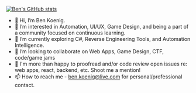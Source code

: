 [![Ben's GitHub stats](https://github-readme-stats.vercel.app/api?username=theresaqueryforthat&show_icons=true&theme=nightowl)](https://theresaqueryforthat.github.io/react_portfolio/)

- 👋 Hi, I’m Ben Koenig.
- 👀 I’m interested in Automation, UI/UX, Game Design, and being a part of a community focused on continuous learning.
- 🌱 I’m currently exploring C#, Reverse Engineering Tools, and Automation Intelligence.
- 💞️ I’m looking to collaborate on Web Apps, Game Design, CTF, code/game jams
- 🤝 I'm more than happy to proofread and/or code review open issues re: web apps, react, backend, etc. Shoot me a mention!
- 📫 How to reach me - ben.koenig@live.com for personal/professional contact.

<!---
theresaqueryforthat/theresaqueryforthat is a ✨ special ✨ repository because its `README.md` (this file) appears on your GitHub profile.
You can click the Preview link to take a look at your changes.
--->
